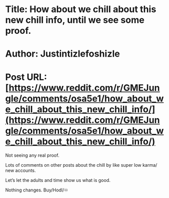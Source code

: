 # Title: How about we chill about this new chill info, until we see some proof.
# Author: Justintizlefoshizle
# Post URL: [https://www.reddit.com/r/GMEJungle/comments/osa5e1/how_about_we_chill_about_this_new_chill_info/](https://www.reddit.com/r/GMEJungle/comments/osa5e1/how_about_we_chill_about_this_new_chill_info/)


Not seeing any real proof. 

Lots of comments on other posts about  the chill by like super low karma/ new accounts. 

Let’s let the adults and time show us what is good. 

Nothing changes. Buy/Hodl/♾